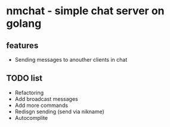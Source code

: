 # nmchat - simple chat server on golang

## features

* Sending messages to anouther clients in chat

## TODO list

* Refactoring
* Add broadcast messages
* Add more commands
* Redisgn sending (send via nikname)
* Autocomplite

